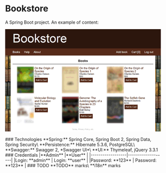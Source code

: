 # Bookstore
A Spring Boot project. An example of content:
<p align="center">
<img width="805" alt="Example of content" src="https://raw.githubusercontent.com/shop-project-only-2018/shop/master/src/main/resources/forGitHub/screenshot.gif">
</p>
### Technologies
**Spring:** Spring Core, Spring Boot 2, Spring Data, Spring Security\
**Persistence:** Hibernate 5.3.6, PostgreSQL\
**Swagger:** Swagger 2, *Swagger UI*\
**UI:** Thymeleaf, jQuery 3.3.1
### Credentials
|**Admin**         |**User**           |
|------------------|-------------------|
|Login: **admin**  | Login: **user**   |
|Password: **123** | Password: **123** |
### TODO
**TODO** marks\
**i18n** marks